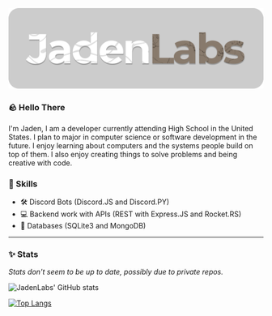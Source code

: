 ![JadenLabs](https://github.com/JadenLabs/JadenLabs/blob/main/assets/jadenlabs_logo.png)

### 🪨 Hello There

I'm Jaden, I am a developer currently attending High School in the United States. I plan to major in computer science or software development in the future.
I enjoy learning about computers and the systems people build on top of them. I also enjoy creating things to solve problems and being creative with code.

### 💠 Skills
- 🛠️ Discord Bots (Discord.JS and Discord.PY)
- 💻 Backend work with APIs (REST with Express.JS and Rocket.RS)
- 📜 Databases (SQLite3 and MongoDB)

---
### ✨ Stats
*Stats don't seem to be up to date, possibly due to private repos.*

![JadenLabs' GitHub stats](https://github-readme-stats.vercel.app/api?username=jadenlabs&show_icons=true&theme=graywhite)

[![Top Langs](x)](https://github.com/anuraghazra/github-readme-stats)
